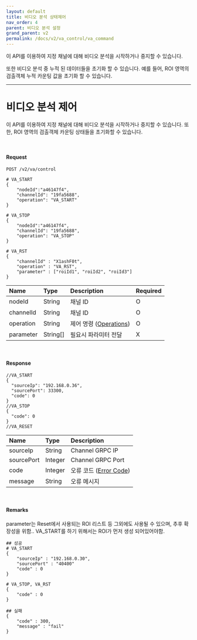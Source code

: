 ```yaml
---
layout: default
title: 비디오 분석 상태제어
nav_order: 4
parent: 비디오 분석 설정
grand_parent: v2
permalink: /docs/v2/va_control/va_command
---
```


이 API를 이용하여 지정 채널에 대해 비디오 분석을 시작하거나 중지할 수 있습니다.

또한 비디오 분석 중 누적 된 데이터들을 초기화 할 수 있습니다. 예를 들어, ROI 영역의 검출객체 누적 카운팅 값을 초기화 할 수 있습니다.

------------------------


# 비디오 분석 제어
이 API를 이용하여 지정 채널에 대해 비디오 분석을 시작하거나 중지할 수 있습니다.
또한, ROI 영역의 검출객체 카운팅 상태들을 초기화할 수 있습니다.

<br>

#### Request

```
POST /v2/va/control

# VA_START
{
    "nodeId":"a46147f4",
    "channelId": "19fa5688",
    "operation": "VA_START"
}

# VA_STOP
{
    "nodeId":"a46147f4",
    "channelId": "19fa5688",
    "operation": "VA_STOP"
}

# VA_RST
{
    "channelId" : "X1ashF0t",
    "operation" : "VA_RST",
    "parameter" : ["roiId1", "roiId2", "roiId3"]
}
```

| Name | Type | Description | Required |
| :---- | :---- |:---- |:---- |
| nodeId | String | 채널 ID | O |
| channelId | String | 채널 ID | O |
| operation | String | 제어 명령 ([Operations](models#enum-operations)) | O |
| parameter | String[] | 필요시 파라미터 전달 | X |

<br>

#### Response
```
//VA_START
{
  "sourceIp": "192.168.0.36",
  "sourcePort": 33300,
  "code": 0
}
//VA_STOP
{
  "code": 0
}
//VA_RESET

```

| Name | Type | Description |
| :---- | :---- |:---- |
| sourceIp | String | Channel GRPC IP |
| sourcePort | Integer | Channel GRPC Port |
| code | Integer | 오류 코드 ([Error Code](models.md#error-code)) |
| message | String | 오류 메시지 |

<br>

#### Remarks

parameter는 Reset에서 사용되는 ROI 리스트 등 그외에도 사용될 수 있으며, 추후 확장성을 위함..
VA_START를 하기 위해서는 ROI가 먼저 생성 되어있어야함.


```
## 성공
# VA_START
{
    "sourceIp" : "192.168.0.30",
    "sourcePort" : "40400"
    "code" : 0
}

# VA_STOP, VA_RST
{
    "code" : 0
}

## 실패
{
    "code" : 300,
    "message" : "fail"
}
```

<br><br>